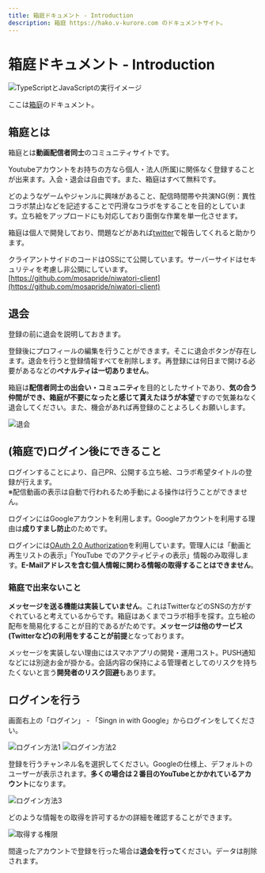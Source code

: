 ```yaml
---
title: 箱庭ドキュメント - Introduction
description: 箱庭 https://hako.v-kurore.com のドキュメントサイト。
---
```


# 箱庭ドキュメント - Introduction

<img :src="$withBase('/images/hako/top.png')" alt="TypeScriptとJavaScriptの実行イメージ">


ここは[箱庭](https://hako.v-kurore.com)のドキュメント。

<ClientOnly>
  <CallInFeedAdsense />
</ClientOnly>


## 箱庭とは

箱庭とは**動画配信者同士**のコミュニティサイトです。

Youtubeアカウントをお持ちの方なら個人・法人(所属)に関係なく登録することが出来ます。入会・退会は自由です。また、箱庭はすべて無料です。

どのようなゲームやジャンルに興味があること、配信時間帯や共演NG(例：異性コラボ禁止)などを記述することで円滑なコラボをすることを目的としています。立ち絵をアップロードにも対応しており面倒な作業を単一化させます。

箱庭は個人で開発しており、問題などがあれば[twitter](https://twitter.com/v_kurore)で報告してくれると助かります。

クライアントサイドのコードはOSSにて公開しています。サーバーサイドはセキュリティを考慮し非公開にしています。  
[https://github.com/mosapride/niwatori-client](https://github.com/mosapride/niwatori-client)

## 退会

登録の前に退会を説明しておきます。

登録後にプロフィールの編集を行うことができます。そこに退会ボタンが存在します。退会を行うと登録情報すべてを削除します。再登録には何日まで開ける必要があるなどの**ペナルティは一切ありません**。

箱庭は**配信者同士の出会い・コミュニティ**を目的としたサイトであり、**気の合う仲間ができ、箱庭が不要になったと感じて貰えたほうが本望**ですので気兼ねなく退会してください。また、機会があれば再登録のことよろしくお願いします。

<img class="border" :src="$withBase('/images/hako/withDrawal.png')" alt="退会">

## (箱庭で)ログイン後にできること

ログインすることにより、自己PR、公開する立ち絵、コラボ希望タイトルの登録が行えます。  
※配信動画の表示は自動で行われるため手動による操作は行うことができません。

ログインにはGoogleアカウントを利用します。Googleアカウントを利用する理由は**成りすまし防止**のためです。

ログインには[OAuth 2.0 Authorization](https://developers.google.com/youtube/v3/guides/authentication)を利用しています。管理人には「動画と再生リストの表示」「YouTube でのアクティビティの表示」情報のみ取得します。**E-Mailアドレスを含む個人情報に関わる情報の取得することはできません**。

### 箱庭で出来ないこと

**メッセージを送る機能は実装していません**。これはTwitterなどのSNSの方がすぐれていると考えているからです。箱庭はあくまでコラボ相手を探す。立ち絵の配布を簡易化することが目的であるがためです。**メッセージは他のサービス(Twitterなど)の利用をすることが前提**となっております。

メッセージを実装しない理由にはスマホアプリの開発・運用コスト。PUSH通知などには別途お金が掛かる。会話内容の保持による管理者としてのリスクを持ちたくないと言う**開発者のリスク回避**もあります。

## ログインを行う

画面右上の「ログイン」 - 「Singn in with Google」からログインをしてください。

<img class="border" :src="$withBase('/images/hako/kuro-login1.png')" alt="ログイン方法1">

<img class="border" :src="$withBase('/images/hako/kuro-login2.png')" alt="ログイン方法2">

登録を行うチャンネル名を選択してください。Googleの仕様上、デフォルトのユーザーが表示されます。**多くの場合は２番目のYouTubeとかかれているアカウント**になります。

<img class="border" :src="$withBase('/images/hako/kuro-login3.png')" alt="ログイン方法3">

どのような情報をの取得を許可するかの詳細を確認することができます。

<img class="border" :src="$withBase('/images/hako/kuro-login0.png')" alt="取得する権限">

間違ったアカウントで登録を行った場合は**退会を行って**ください。データは削除されます。
